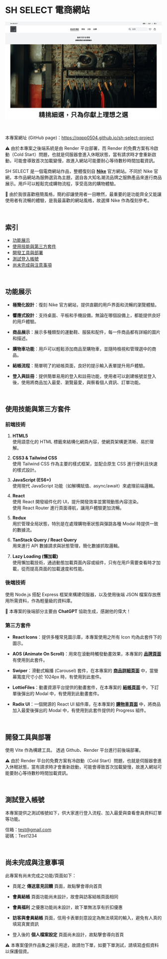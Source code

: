 # SH SELECT 電商網站

![Website Screenshot](frontend/src/assets/screenshot/web-version.png)

<br>

本專案網址 (GitHub page)：https://qqpp0504.github.io/sh-select-project

⚠️ 由於本專案之後端系統是由 Render 平台部署，而 Render 的免費方案有冷啟動（Cold Start）問題，也就是伺服器會進入休眠狀態，當有請求時才會重新啟動，可能會導致首次加載變慢，故進入網站可能要耐心等待數秒時間加載資訊。

SH SELECT 是一個電商網站作品，整體復刻自 [**Nike**](https://www.nike.com/tw/) 官方網站。不同於 Nike 官網，本作品網站為服飾選貨為主題，選自各大知名潮流品牌之服飾產品來進行商品展示。用戶可以輕鬆完成購物流程，享受高效的購物體驗。

💭 由於我很喜歡極簡風格，簡約卻讓使用者一目瞭然，最重要的是功能齊全又能讓使用者有流暢的體驗，是我最喜歡的網站風格，故選擇 Nike 作為復刻參考。

<br>

## 索引

- [功能展示](#功能展示)
- [使用技能與第三方套件](#使用技能與第三方套件)
- [開發工具與部署](#開發工具與部署)
- [測試登入帳號](#測試登入帳號)
- [尚未完成與注意事項](#尚未完成與注意事項)

<br>

## 功能展示

- **極簡化設計**：復刻 Nike 官方網站，提供直觀的用戶界面和流暢的瀏覽體驗。

- **響應式設計**：支持桌面、平板和手機設備，無論在哪個設備上，都能提供良好的用戶體驗。

- **商品展示**：展示多種類型的運動鞋、服裝和配件，每一件商品都有詳細的圖片和描述。

- **購物車功能**：用戶可以輕鬆添加商品至購物車，並隨時檢視和管理選中的商品。

- **結帳流程**：簡單明了的結帳頁面，良好的提示輸入表單提升用戶體驗。

- **登入與註冊**：提供簡單易用的登入和註冊功能，使用者可以創建帳號並登入後，使用將商品加入最愛、瀏覽最愛，與察看個人資訊、訂單功能。

<br>

## 使用技能與第三方套件

### 前端技術

1. **HTML5**  
   使用語意化的 HTML 標籤來結構化網頁內容，使網頁架構更清晰、易於理解。

2. **CSS3 & Tailwind CSS**  
   使用 Tailwind CSS 作為主要的樣式框架，並配合原生 CSS 進行便利且快速的樣式設計。

3. **JavaScript (ES6+)**  
   使用現代 JavaScript 功能（如解構賦值、async/await）來處理前端邏輯。

4. **React**  
   使用 React 開發組件化的 UI，提升開發效率並實現動態內容渲染。  
   使用 React Router 進行頁面導航，讓用戶體驗更加流暢。

5. **Redux**  
   用於管理全局狀態，特別是在處理購物車狀態與彈跳各種 Modal 時提供一致的數據流。

6. **TanStack Query / React Query**  
   用來進行 API 數據請求與狀態管理，簡化數據抓取邏輯。

7. **Lazy Loading (懶加載)**  
   使用懶加載技術，通過動態加載頁面內容或組件，只有在用戶需要查看時才加載，從而提高頁面的加載速度和性能。

### 後端技術

使用 Node.js 搭配 Express 框架來構建伺服器，以及使用後端 JSON 檔案存放應用所需資料，作為輕量級的資料庫。

💭 本專案的後端部分主要由 **ChatGPT** 協助生成，感謝他的偉大！

### 第三方套件

- **React Icons**：提供多種常見圖示庫，本專案使用之所有 Icon 均為此套件下的圖示。

- **AOS (Animate On Scroll)**：用來在滾動時觸發動畫效果，本專案的 [**品牌頁面**](https://qqpp0504.github.io/sh-select-project/brands) 有使用到此套件。

- **Swiper**：滑動式輪播 (Carousel) 套件，在本專案的 [**商品詳細頁面**](https://qqpp0504.github.io/sh-select-project/products/p1-ordinary-%E6%8B%BC%E6%8E%A5%E6%BB%BE%E9%82%8A%E5%86%B0%E7%90%83%E9%95%B7Tee) 中，當螢幕寬度尺寸小於 1024px 時，有使用到此套件。

- **LottieFiles**：動畫資源平台提供的動畫套件，在本專案的 [**結帳頁面**](https://qqpp0504.github.io/sh-select-project/checkout) 中，下訂單後彈出的 Modal 中，有使用到此動畫套件。

- **Radix UI**：一個開源的 React UI 組件庫，在本專案的 [**購物車頁面**](https://qqpp0504.github.io/sh-select-project/cart) 中，將商品加入最愛後彈出的 Modal 中，有使用到此套件提供的 Progress 組件。

<br>

## 開發工具與部署

使用 Vite 作為構建工具。
透過 Github、Render 平台進行前後端部署。

⚠️ 由於 Render 平台的免費方案有冷啟動（Cold Start）問題，也就是伺服器會進入休眠狀態，當有請求時才會重新啟動，可能會導致首次加載變慢，故進入網站可能要耐心等待數秒時間加載資訊。

<br>

## 測試登入帳號

本專案提供之測試帳號如下，供大家進行登入流程、加入最愛與查看會員資料訂單等功能。

信箱：test@gmail.com  
密碼：Test1234

<br>

## 尚未完成與注意事項

此專案有尚未完成之功能/頁面如下：

- 頁尾之 **傳送意見回饋** 頁面，故點擊會導向首頁

- **會員結帳** 頁面功能尚未設計，故會與訪客結帳頁面相同

- **會員福利** 之優惠功能尚未設計，故下單無法享有折扣優惠

- **訪客與會員結帳** 頁面，信用卡表單刻意設定為無法填寫的輸入，避免有人真的填寫真實資訊

- 登入後的 **個人檔案設定** 頁面尚未設計，故點擊會導向首頁

⚠️ 本專案僅供作品集之展示用途，故請勿下單，如要下單測試，請填寫虛假資料以保護個資。
